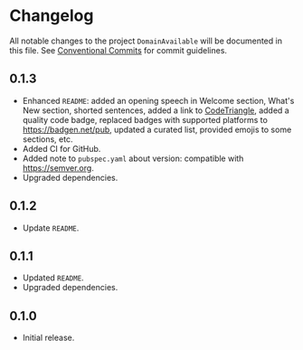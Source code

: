 # Changelog

All notable changes to the project `DomainAvailable` will be documented in this file.
See [Conventional Commits](https://conventionalcommits.org) for commit guidelines.

## 0.1.3

- Enhanced `README`: added an opening speech in Welcome section, What's New section, shorted sentences, added a link to [CodeTriangle](https://codetriage.com), added a quality code badge, replaced badges with supported platforms to <https://badgen.net/pub>, updated a curated list, provided emojis to some sections, etc.
- Added CI for GitHub.
- Added note to `pubspec.yaml` about version: compatible with <https://semver.org>.
- Upgraded dependencies.

## 0.1.2

- Update `README`.

## 0.1.1

- Updated `README`.
- Upgraded dependencies.

## 0.1.0

- Initial release.
